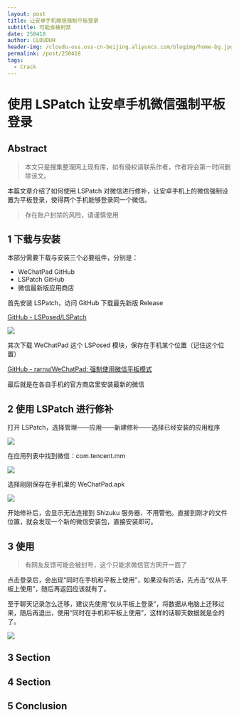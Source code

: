 ```yaml
---
layout: post
title: 让安卓手机微信强制平板登录
subtitle: 可能会被封禁
date: 250418
author: CLOUDUH
header-img: /cloudu-oss.oss-cn-beijing.aliyuncs.com/blogimg/home-bg.jpg
permalink: /post/250418
tags:
  - Crack
---
```


# 使用 LSPatch 让安卓手机微信强制平板登录

## Abstract

> 本文只是搜集整理网上现有库，如有侵权请联系作者，作者将会第一时间删除该文。

本篇文章介绍了如何使用 LSPatch 对微信进行修补，让安卓手机上的微信强制设置为平板登录，使得两个手机能够登录同一个微信。

> 存在账户封禁的风险，请谨慎使用

## 1 下载与安装

本部分需要下载与安装三个必要组件，分别是：

- WeChatPad GitHub
- LSPatch GitHub
- 微信最新版应用商店

首先安装 LSPatch，访问 GitHub 下载最先新版 Release

[GitHub - LSPosed/LSPatch](https://github.com/LSPosed/LSPatch)

![](../attachment/Pasted%20image%2020250418133502.png)

其次下载 WeChatPad 这个 LSPosed 模块，保存在手机某个位置（记住这个位置）

[GitHub - rarnu/WeChatPad: 强制使用微信平板模式](https://github.com/rarnu/WeChatPad)

最后就是在各自手机的官方商店里安装最新的微信

## 2 使用 LSPatch 进行修补

打开 LSPatch，选择管理——应用——新建修补——选择已经安装的应用程序

![](../attachment/Pasted%20image%2020250418133931.png)

在应用列表中找到微信：com.tencent.mm

![](../attachment/Pasted%20image%2020250418134141.png)

选择刚刚保存在手机里的 WeChatPad.apk

![](../attachment/Pasted%20image%2020250418134308.png)

开始修补后，会显示无法连接到 Shizuku 服务器，不用管他。直接到刚才的文件位置，就会发现一个新的微信安装包，直接安装即可。
## 3 使用

> 有网友反馈可能会被封号，这个只能求微信官方网开一面了

点击登录后，会出现“同时在手机和平板上使用”，如果没有的话，先点击“仅从平板上使用”，随后再返回应该就有了。

至于聊天记录怎么迁移，建议先使用“仅从平板上登录”，将数据从电脑上迁移过来，随后再退出，使用“同时在手机和平板上使用”，这样的话聊天数据就是全的了。

![](../attachment/Pasted%20image%2020250418134703.png)
## 3 Section

## 4 Section

## 5 Conclusion